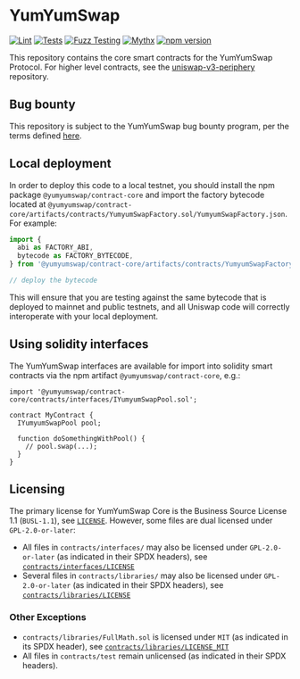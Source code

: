 # YumYumSwap

[![Lint](https://github.com/Uniswap/uniswap-v3-core/actions/workflows/lint.yml/badge.svg)](https://github.com/Uniswap/uniswap-v3-core/actions/workflows/lint.yml)
[![Tests](https://github.com/Uniswap/uniswap-v3-core/actions/workflows/tests.yml/badge.svg)](https://github.com/Uniswap/uniswap-v3-core/actions/workflows/tests.yml)
[![Fuzz Testing](https://github.com/Uniswap/uniswap-v3-core/actions/workflows/fuzz-testing.yml/badge.svg)](https://github.com/Uniswap/uniswap-v3-core/actions/workflows/fuzz-testing.yml)
[![Mythx](https://github.com/Uniswap/uniswap-v3-core/actions/workflows/mythx.yml/badge.svg)](https://github.com/Uniswap/uniswap-v3-core/actions/workflows/mythx.yml)
[![npm version](https://img.shields.io/npm/v/@yumyumswap/contract-core/latest.svg)](https://www.npmjs.com/package/@yumyumswap/contract-core/v/latest)

This repository contains the core smart contracts for the YumYumSwap Protocol.
For higher level contracts, see the [uniswap-v3-periphery](https://github.com/Uniswap/uniswap-v3-periphery)
repository.

## Bug bounty

This repository is subject to the YumYumSwap bug bounty program, per the terms defined [here](./bug-bounty.md).

## Local deployment

In order to deploy this code to a local testnet, you should install the npm package
`@yumyumswap/contract-core`
and import the factory bytecode located at
`@yumyumswap/contract-core/artifacts/contracts/YumyumSwapFactory.sol/YumyumSwapFactory.json`.
For example:

```typescript
import {
  abi as FACTORY_ABI,
  bytecode as FACTORY_BYTECODE,
} from '@yumyumswap/contract-core/artifacts/contracts/YumyumSwapFactory.sol/YumyumSwapFactory.json'

// deploy the bytecode
```

This will ensure that you are testing against the same bytecode that is deployed to
mainnet and public testnets, and all Uniswap code will correctly interoperate with
your local deployment.

## Using solidity interfaces

The YumYumSwap interfaces are available for import into solidity smart contracts
via the npm artifact `@yumyumswap/contract-core`, e.g.:

```solidity
import '@yumyumswap/contract-core/contracts/interfaces/IYumyumSwapPool.sol';

contract MyContract {
  IYumyumSwapPool pool;

  function doSomethingWithPool() {
    // pool.swap(...);
  }
}

```

## Licensing

The primary license for YumYumSwap Core is the Business Source License 1.1 (`BUSL-1.1`), see [`LICENSE`](./LICENSE). However, some files are dual licensed under `GPL-2.0-or-later`:

- All files in `contracts/interfaces/` may also be licensed under `GPL-2.0-or-later` (as indicated in their SPDX headers), see [`contracts/interfaces/LICENSE`](./contracts/interfaces/LICENSE)
- Several files in `contracts/libraries/` may also be licensed under `GPL-2.0-or-later` (as indicated in their SPDX headers), see [`contracts/libraries/LICENSE`](contracts/libraries/LICENSE)

### Other Exceptions

- `contracts/libraries/FullMath.sol` is licensed under `MIT` (as indicated in its SPDX header), see [`contracts/libraries/LICENSE_MIT`](contracts/libraries/LICENSE_MIT)
- All files in `contracts/test` remain unlicensed (as indicated in their SPDX headers).
